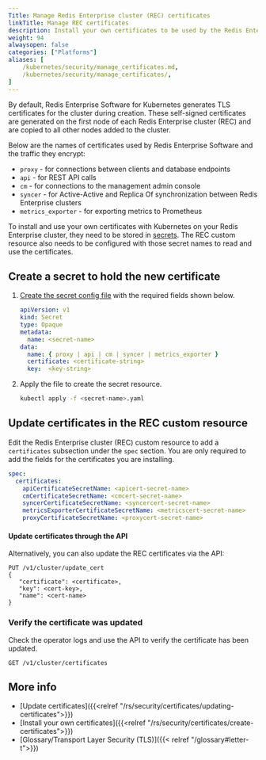```yaml
---
Title: Manage Redis Enterprise cluster (REC) certificates
linkTitle: Manage REC certificates
description: Install your own certificates to be used by the Redis Enterprise cluster's operator. 
weight: 94
alwaysopen: false
categories: ["Platforms"]
aliases: [ 
    /kubernetes/security/manage_certificates.md,
    /kubernetes/security/manage_certificates/,
]
---
```


By default, Redis Enterprise Software for Kubernetes generates TLS certificates for the cluster during creation. These self-signed certificates are generated on the first node of each Redis Enterprise cluster (REC) and are copied to all other nodes added to the cluster.

Below are the names of certificates used by Redis Enterprise Software and the traffic they encrypt:

- `proxy` - for connections between clients and database endpoints
- `api` - for REST API calls
- `cm` - for connections to the management admin console
- `syncer` - for Active-Active and Replica Of synchronization between Redis Enterprise clusters
- `metrics_exporter` - for exporting metrics to Prometheus

To install and use your own certificates with Kubernetes on your Redis Enterprise cluster, they need to be stored in [secrets](https://kubernetes.io/docs/concepts/configuration/secret/). The REC custom resource also needs to be configured with those secret names to read and use the certificates.

## Create a secret to hold the new certificate

1. [Create the secret config file](https://kubernetes.io/docs/tasks/configmap-secret/managing-secret-using-config-file/) with the required fields shown below.

    ```yaml
    apiVersion: v1
    kind: Secret
    type: Opaque
    metadata:
      name: <secret-name>
    data:
      name: { proxy | api | cm | syncer | metrics_exporter } 
      certificate: <certificate-string>
      key:  <key-string>  
    ```

1. Apply the file to create the secret resource.
    ```bash
    kubectl apply -f <secret-name>.yaml
    ```

## Update certificates in the REC custom resource

Edit the Redis Enterprise cluster (REC) custom resource to add a `certificates` subsection under the `spec` section. You are only required to add the fields for the certificates you are installing.

```yaml
spec:
  certificates:
    apiCertificateSecretName: <apicert-secret-name>
    cmCertificateSecretName: <cmcert-secret-name>
    syncerCertificateSecretName: <syncercert-secret-name>
    metricsExporterCertificateSecretName: <metricscert-secret-name>
    proxyCertificateSecretName: <proxycert-secret-name>
```

#### Update certificates through the API

Alternatively, you can also update the REC certificates via the API:

```API
PUT /v1/cluster/update_cert
{
   "certificate": <certificate>, 
   "key": <cert-key>,
   "name": <cert-name> 
}
```

### Verify the certificate was updated

Check the operator logs and use the API to verify the certificate has been updated.

  ```api
  GET /v1/cluster/certificates
  ```

## More info

- [Update certificates]({{<relref "/rs/security/certificates/updating-certificates">}})
- [Install your own certificates]({{<relref "/rs/security/certificates/create-certificates">}})
- [Glossary/Transport Layer Security (TLS)]({{< relref "/glossary#letter-t">}})
